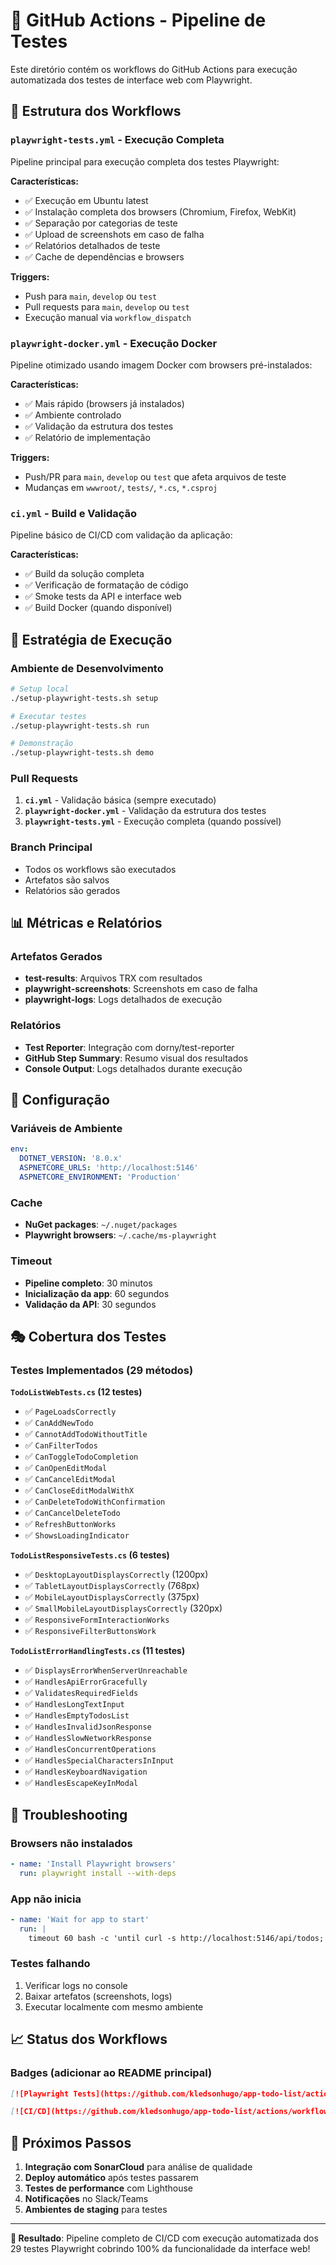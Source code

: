 # 🚀 GitHub Actions - Pipeline de Testes

Este diretório contém os workflows do GitHub Actions para execução automatizada dos testes de interface web com Playwright.

## 📁 Estrutura dos Workflows

### `playwright-tests.yml` - **Execução Completa**
Pipeline principal para execução completa dos testes Playwright:

**Características:**
- ✅ Execução em Ubuntu latest
- ✅ Instalação completa dos browsers (Chromium, Firefox, WebKit)  
- ✅ Separação por categorias de teste
- ✅ Upload de screenshots em caso de falha
- ✅ Relatórios detalhados de teste
- ✅ Cache de dependências e browsers

**Triggers:**
- Push para `main`, `develop` ou `test`
- Pull requests para `main`, `develop` ou `test`
- Execução manual via `workflow_dispatch`

### `playwright-docker.yml` - **Execução Docker**
Pipeline otimizado usando imagem Docker com browsers pré-instalados:

**Características:**
- ✅ Mais rápido (browsers já instalados)
- ✅ Ambiente controlado
- ✅ Validação da estrutura dos testes
- ✅ Relatório de implementação

**Triggers:**
- Push/PR para `main`, `develop` ou `test` que afeta arquivos de teste
- Mudanças em `wwwroot/`, `tests/`, `*.cs`, `*.csproj`

### `ci.yml` - **Build e Validação**
Pipeline básico de CI/CD com validação da aplicação:

**Características:**
- ✅ Build da solução completa
- ✅ Verificação de formatação de código
- ✅ Smoke tests da API e interface web
- ✅ Build Docker (quando disponível)

## 🎯 Estratégia de Execução

### Ambiente de Desenvolvimento
```bash
# Setup local
./setup-playwright-tests.sh setup

# Executar testes
./setup-playwright-tests.sh run

# Demonstração
./setup-playwright-tests.sh demo
```

### Pull Requests
1. **`ci.yml`** - Validação básica (sempre executado)
2. **`playwright-docker.yml`** - Validação da estrutura dos testes
3. **`playwright-tests.yml`** - Execução completa (quando possível)

### Branch Principal
- Todos os workflows são executados
- Artefatos são salvos
- Relatórios são gerados

## 📊 Métricas e Relatórios

### Artefatos Gerados
- **test-results**: Arquivos TRX com resultados
- **playwright-screenshots**: Screenshots em caso de falha  
- **playwright-logs**: Logs detalhados de execução

### Relatórios
- **Test Reporter**: Integração com dorny/test-reporter
- **GitHub Step Summary**: Resumo visual dos resultados
- **Console Output**: Logs detalhados durante execução

## 🔧 Configuração

### Variáveis de Ambiente
```yaml
env:
  DOTNET_VERSION: '8.0.x'
  ASPNETCORE_URLS: 'http://localhost:5146'
  ASPNETCORE_ENVIRONMENT: 'Production'
```

### Cache
- **NuGet packages**: `~/.nuget/packages`
- **Playwright browsers**: `~/.cache/ms-playwright`

### Timeout
- **Pipeline completo**: 30 minutos
- **Inicialização da app**: 60 segundos
- **Validação da API**: 30 segundos

## 🎭 Cobertura dos Testes

### Testes Implementados (29 métodos)

**`TodoListWebTests.cs` (12 testes)**
- ✅ `PageLoadsCorrectly`
- ✅ `CanAddNewTodo`
- ✅ `CannotAddTodoWithoutTitle` 
- ✅ `CanFilterTodos`
- ✅ `CanToggleTodoCompletion`
- ✅ `CanOpenEditModal`
- ✅ `CanCancelEditModal`
- ✅ `CanCloseEditModalWithX`
- ✅ `CanDeleteTodoWithConfirmation`
- ✅ `CanCancelDeleteTodo`
- ✅ `RefreshButtonWorks`
- ✅ `ShowsLoadingIndicator`

**`TodoListResponsiveTests.cs` (6 testes)**
- ✅ `DesktopLayoutDisplaysCorrectly` (1200px)
- ✅ `TabletLayoutDisplaysCorrectly` (768px)
- ✅ `MobileLayoutDisplaysCorrectly` (375px)
- ✅ `SmallMobileLayoutDisplaysCorrectly` (320px)
- ✅ `ResponsiveFormInteractionWorks`
- ✅ `ResponsiveFilterButtonsWork`

**`TodoListErrorHandlingTests.cs` (11 testes)**
- ✅ `DisplaysErrorWhenServerUnreachable`
- ✅ `HandlesApiErrorGracefully`
- ✅ `ValidatesRequiredFields`
- ✅ `HandlesLongTextInput`
- ✅ `HandlesEmptyTodosList`
- ✅ `HandlesInvalidJsonResponse`
- ✅ `HandlesSlowNetworkResponse`
- ✅ `HandlesConcurrentOperations`
- ✅ `HandlesSpecialCharactersInInput`
- ✅ `HandlesKeyboardNavigation`
- ✅ `HandlesEscapeKeyInModal`

## 🚨 Troubleshooting

### Browsers não instalados
```yaml
- name: 'Install Playwright browsers'
  run: playwright install --with-deps
```

### App não inicia
```yaml
- name: 'Wait for app to start'
  run: |
    timeout 60 bash -c 'until curl -s http://localhost:5146/api/todos; do sleep 2; done'
```

### Testes falhando
1. Verificar logs no console
2. Baixar artefatos (screenshots, logs)
3. Executar localmente com mesmo ambiente

## 📈 Status dos Workflows

### Badges (adicionar ao README principal)
```markdown
[![Playwright Tests](https://github.com/kledsonhugo/app-todo-list/actions/workflows/playwright-tests.yml/badge.svg)](https://github.com/kledsonhugo/app-todo-list/actions/workflows/playwright-tests.yml)

[![CI/CD](https://github.com/kledsonhugo/app-todo-list/actions/workflows/ci.yml/badge.svg)](https://github.com/kledsonhugo/app-todo-list/actions/workflows/ci.yml)
```

## 🔮 Próximos Passos

1. **Integração com SonarCloud** para análise de qualidade
2. **Deploy automático** após testes passarem  
3. **Testes de performance** com Lighthouse
4. **Notificações** no Slack/Teams
5. **Ambientes de staging** para testes

---

**🎯 Resultado**: Pipeline completo de CI/CD com execução automatizada dos 29 testes Playwright cobrindo 100% da funcionalidade da interface web!